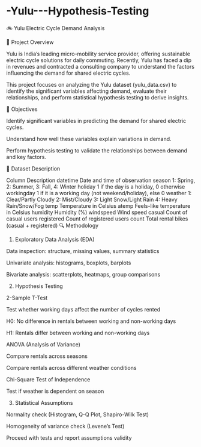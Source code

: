 # -Yulu---Hypothesis-Testing

🚲 Yulu Electric Cycle Demand Analysis

📌 Project Overview

Yulu is India’s leading micro-mobility service provider, offering sustainable electric cycle solutions for daily commuting. Recently, Yulu has faced a dip in revenues and contracted a consulting company to understand the factors influencing the demand for shared electric cycles.

This project focuses on analyzing the Yulu dataset (yulu_data.csv) to identify the significant variables affecting demand, evaluate their relationships, and perform statistical hypothesis testing to derive insights.

🎯 Objectives

Identify significant variables in predicting the demand for shared electric cycles.

Understand how well these variables explain variations in demand.

Perform hypothesis testing to validate the relationships between demand and key factors.

📂 Dataset Description


Column	Description
datetime	Date and time of observation
season	1: Spring, 2: Summer, 3: Fall, 4: Winter
holiday	1 if the day is a holiday, 0 otherwise
workingday	1 if it is a working day (not weekend/holiday), else 0
weather	1: Clear/Partly Cloudy
2: Mist/Cloudy
3: Light Snow/Light Rain
4: Heavy Rain/Snow/Fog
temp	Temperature in Celsius
atemp	Feels-like temperature in Celsius
humidity	Humidity (%)
windspeed	Wind speed
casual	Count of casual users
registered	Count of registered users
count	Total rental bikes (casual + registered)
🔍 Methodology
1. Exploratory Data Analysis (EDA)

Data inspection: structure, missing values, summary statistics

Univariate analysis: histograms, boxplots, barplots

Bivariate analysis: scatterplots, heatmaps, group comparisons

2. Hypothesis Testing

2-Sample T-Test

Test whether working days affect the number of cycles rented

H0: No difference in rentals between working and non-working days

H1: Rentals differ between working and non-working days

ANOVA (Analysis of Variance)

Compare rentals across seasons

Compare rentals across different weather conditions

Chi-Square Test of Independence

Test if weather is dependent on season

3. Statistical Assumptions

Normality check (Histogram, Q-Q Plot, Shapiro-Wilk Test)

Homogeneity of variance check (Levene’s Test)

Proceed with tests and report assumptions validity
